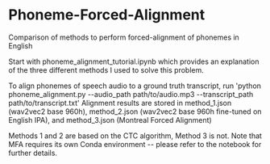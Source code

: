 # Phoneme-Forced-Alignment
Comparison of methods to perform forced-alignment of phonemes in English

Start with phoneme_alignment_tutorial.ipynb which provides an explanation of the three different methods I used to solve this problem.

To align phonemes of speech audio to a ground truth transcript, run 'python phoneme_alignment.py --audio_path path/to/audio.mp3 --transcript_path path/to/transcript.txt'
Alignment results are stored in method_1.json (wav2vec2 base 960h), method_2.json (wav2vec2 base 960h fine-tuned on English IPA), and method_3.json (Montreal Forced Alignment)

Methods 1 and 2 are based on the CTC algorithm, Method 3 is not.
Note that MFA requires its own Conda environment -- please refer to the notebook for further details.